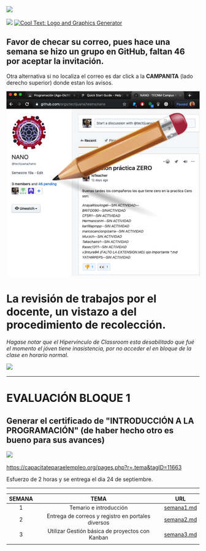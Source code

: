 ![](http://tectijuana.edu.mx/wp-content/uploads/2014/11/Heading-Ing-en-nanotecnologia-2048x672.png)

![]( https://images.cooltext.com/5328364.png)
<a href="http://cooltext.com" target="_top"><img src="https://cooltext.com/images/ct_pixel.gif" width="80" height="15" alt="Cool Text: Logo and Graphics Generator" border="0" /></a>



## Favor de checar su correo, pues hace una semana se hizo un grupo en GitHub, **faltan 46 por aceptar la invitación.**

Otra alternativa si no localiza el correo es dar click a la **CAMPANITA** (lado derecho superior) donde estan los avisos.

![](imagenes/invitaciones2.png)



# La revisión de trabajos por el docente, un vistazo a del procedimiento de recolección.

_Hagase notar que el Hipervinculo de Classroom esta desabilitado que fué el  momento el jóven tiene inasistencia, por no acceder el en bloque de la clase en horario normal._

![](videos/GitHubClassroomRecolectarTrabajos.gif)


---

# EVALUACIÓN BLOQUE 1

## Generar el certificado de "INTRODUCCIÓN A LA PROGRAMACIÓN" (de haber hecho otro es bueno para sus avances)

![](https://cdn3.capacitateparaelempleo.org/media/icons/ocupaciones/11663.png)

https://capacitateparaelempleo.org/pages.php?r=.tema&tagID=11663

Esfuerzo de 2 horas y se entrega el dia 24 de septiembre.



---

| SEMANA |                        TEMA                        |    URL     |
|:------:|:--------------------------------------------------:|:----------:|
| 1      | Temario e introducción                             | [semana1.md](semana1.md) |
| 2      | Entrega de correos y registro en portales diversos | [semana2.md](semana2.md) |
| 3      | Utilizar Gestión básica de proyectos con Kanban    | [semana3.md](semana3.md)|
|        |                                                    |            |
